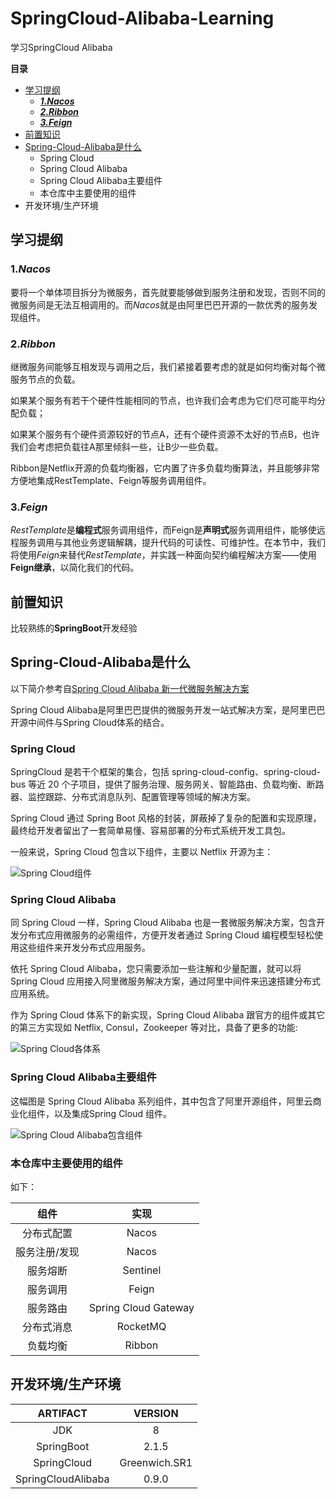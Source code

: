 # SpringCloud-Alibaba-Learning
学习SpringCloud Alibaba



**目录**

- [学习提纲](#学习提纲)
  - [***1.Nacos***](#1.***nacos***)
  - [***2.Ribbon***](#2\.ribbon)
  - [***3.Feign***](#3\.\*\*\*feign\*\*\*)
- [前置知识](#前置知识)
- [Spring-Cloud-Alibaba是什么](#Spring-Cloud-Alibaba是什么)
  - Spring Cloud
  - Spring Cloud Alibaba
  - Spring Cloud Alibaba主要组件
  - 本仓库中主要使用的组件
- 开发环境/生产环境





## 学习提纲

### 1.***Nacos***

要将一个单体项目拆分为微服务，首先就要能够做到服务注册和发现，否则不同的微服务间是无法互相调用的。而*Nacos*就是由阿里巴巴开源的一款优秀的服务发现组件。



### 2.***Ribbon***

继微服务间能够互相发现与调用之后，我们紧接着要考虑的就是如何均衡对每个微服务节点的负载。

如果某个服务有若干个硬件性能相同的节点，也许我们会考虑为它们尽可能平均分配负载；

如果某个服务有个硬件资源较好的节点A，还有个硬件资源不太好的节点B，也许我们会考虑把负载往A那里倾斜一些，让B少一些负载。

Ribbon是Netflix开源的负载均衡器，它内置了许多负载均衡算法，并且能够非常方便地集成RestTemplate、Feign等服务调用组件。



### 3.***Feign***

*RestTemplate*是**编程式**服务调用组件，而Feign是**声明式**服务调用组件，能够使远程服务调用与其他业务逻辑解耦，提升代码的可读性、可维护性。在本节中，我们将使用*Feign*来替代*RestTemplate*，并实践一种面向契约编程解决方案——使用**Feign继承**，以简化我们的代码。





## 前置知识

比较熟练的**SpringBoot**开发经验





## Spring-Cloud-Alibaba是什么

以下简介参考自[Spring Cloud Alibaba 新一代微服务解决方案](https://yq.aliyun.com/articles/740001?utm_content=g_1000095090)



Spring Cloud Alibaba是阿里巴巴提供的微服务开发一站式解决方案，是阿里巴巴开源中间件与Spring Cloud体系的结合。



### Spring Cloud

SpringCloud 是若干个框架的集合，包括 spring-cloud-config、spring-cloud-bus 等近 20 个子项目，提供了服务治理、服务网关、智能路由、负载均衡、断路器、监控跟踪、分布式消息队列、配置管理等领域的解决方案。

Spring Cloud 通过 Spring Boot 风格的封装，屏蔽掉了复杂的配置和实现原理，最终给开发者留出了一套简单易懂、容易部署的分布式系统开发工具包。

一般来说，Spring Cloud 包含以下组件，主要以 Netflix 开源为主：

![Spring Cloud组件](https://github.com/jyannis/SpringCloud-Alibaba-Learning/blob/master/docs/Spring%20Cloud%E7%BB%84%E4%BB%B6.jpg?raw=true)



### Spring Cloud Alibaba

同 Spring Cloud 一样，Spring Cloud Alibaba 也是一套微服务解决方案，包含开发分布式应用微服务的必需组件，方便开发者通过 Spring Cloud 编程模型轻松使用这些组件来开发分布式应用服务。

依托 Spring Cloud Alibaba，您只需要添加一些注解和少量配置，就可以将 Spring Cloud 应用接入阿里微服务解决方案，通过阿里中间件来迅速搭建分布式应用系统。

作为 Spring Cloud 体系下的新实现，Spring Cloud Alibaba 跟官方的组件或其它的第三方实现如 Netflix, Consul，Zookeeper 等对比，具备了更多的功能:

![Spring Cloud各体系](https://github.com/jyannis/SpringCloud-Alibaba-Learning/blob/master/docs/Spring%20Cloud%E5%90%84%E4%BD%93%E7%B3%BB.jpg?raw=true)



### Spring Cloud Alibaba主要组件

这幅图是 Spring Cloud Alibaba 系列组件，其中包含了阿里开源组件，阿里云商业化组件，以及集成Spring Cloud 组件。

![Spring Cloud Alibaba包含组件](https://github.com/jyannis/SpringCloud-Alibaba-Learning/blob/master/docs/Spring%20Cloud%20Alibaba%E5%8C%85%E5%90%AB%E7%BB%84%E4%BB%B6.jpg?raw=true)



### 本仓库中主要使用的组件

如下：

|     组件      |         实现         |
| :-----------: | :------------------: |
|  分布式配置   |        Nacos         |
| 服务注册/发现 |        Nacos         |
|   服务熔断    |       Sentinel       |
|   服务调用    |        Feign         |
|   服务路由    | Spring Cloud Gateway |
|  分布式消息   |       RocketMQ       |
|   负载均衡    |        Ribbon        |





## 开发环境/生产环境

|    **ARTIFACT**    |  **VERSION**  |
| :----------------: | :-----------: |
|        JDK         |       8       |
|     SpringBoot     |     2.1.5     |
|    SpringCloud     | Greenwich.SR1 |
| SpringCloudAlibaba |     0.9.0     |






